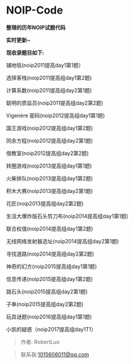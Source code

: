 # NOIP-Code

**整理的历年NOIP试题代码**

**实时更新~**

**现收录题目如下:**

铺地毯(noip2011提高day1第1题）

选择客栈(noip2011提高组day1第2题)

计算系数(noip2011提高组day2第1题)

聪明的质监员(noip2011提高组day2第2题)

Vigenère 密码(noip2012提高组day1第1题)

国王游戏(noip2012提高组day1第2题)

同余方程(noip2012提高组day2第1题)

借教室(noip2012提高组day2第2题)

转圈游戏(noip2013提高组day1第1题)

火柴排队(noip2013提高组day1第2题)

积木大赛(noip2013提高组day2第1题)

花匠(noip2013提高组day2第2题)

生活大爆炸版石头剪刀布(noip2014提高组day1第1题)

联合权值(noip2014提高组day1第2题)

无线网络发射器选址(noip2014提高组day2第1题)

寻找道路(noip2014提高组day2第2题)

神奇的幻方(noip2015提高组day1第1题)

信息传递(noip2015提高组day1第2题)

跳石头(noip2015提高组day2第1题)

子串(noip2015提高组day2第2题)

玩具谜题(noip2016提高组day1第1题)

小凯的疑惑（noip2017提高组day1T1）

>作者: RobertLuo

>联系我:1015606011@qq.com